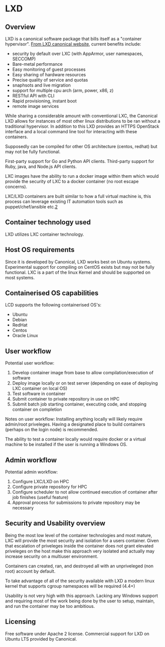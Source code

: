 # LXD
## Overview
LXD is a canonical software package that bills itself as a "container hypervisor".  [From LXD canonical website][1], current benefits include:
* security by default over LXC (with AppArmor, user namespaces, SECCOMP)
* Bare-metal performance
* Easy monitoring of guest processes
* Easy sharing of hardware resources
* Precise quality of service and quotas
* snaphsots and live migration
* support for multiple cpu arch (arm, power, x86, z)
* RESTful API with CLI
* Rapid provisioning, instant boot
* remote image services

While sharing a considerable amount with conventional LXC, the Canonical LXD allows for instances of most other linux distributions to be ran without a traditional hypervisor.  In addition to this LXD provides an HTTPS OpenStack interface and a local command line tool for interacting with these containers.

Supposedly can be compiled for other OS architecture (centos, redhat) but may not be fully functional.

First-party support for Go and Python API clients. Third-party support for Ruby, java, and Node.js API clients. 

LXC images have the ability to run a docker image within them which would provide the security of LXC to a docker container (no root escape concerns).

LXC/LXD containers are built similar to how a full virtual machine is, this process can leverage existing IT automation tools such as puppet/chef/ansible etc.[2][2]

## Container technology used
LXD utilizes LXC container technology.

## Host OS requirements
Since it is developed by Canonical, LXD works best on Ubuntu systems.  Experimental support for compiling on CentOS exists but may not be fully functional.
LXC is a part of the linux Kernel and should be supported on most systems.

## Containerised OS capabilities
LCD supports the following containerised OS's: 
* Ubuntu
* Debian
* RedHat
* Centos
* Oracle Linux

## User workflow
Potential user workflow:
1. Develop container image from base to allow compilation/execution of software
2. Deploy image locally or on test server (depending on ease of deploying LXC container on local OS)
3. Test software in container
4. Submit container to private repository in use on HPC
5. Submit batch job starting container, executing code, and stopping container on completion

Notes on user workflow: Installing anything locally will likely require admin/root priveleges.  Having a designated place to build containers (perhaps on the login node) is recommended.

The ability to test a container locally would require docker or a virtual machine to be installed if the user is running a Windows OS.

## Admin workflow
Potential admin workflow:
1. Configure LXC/LXD on HPC
2. Configure private repository for HPC
3. Configure scheduler to not allow continued execution of container after job finishes (useful feature)
4. Approval process for submissions to private repository may be necessary

## Security and Usability overview
Being the most low level of the container technologies and most mature, LXC will provide the most security and isolation for a users container.  Given that escalation of priveleges inside the container does not grant elevated priveleges on the host make this approach very isolated and actually may increase security on a multiuser environment.

Containers can created, ran, and destroyed all with an unpriveleged (non root) account by default.

To take advantage of all of the security available with LXD a modern linux kernel that supports cgroup namespaces will be required (4.4+)

Usability is not very high with this approach.  Lacking any Windows support and requiring most of the work being done by the user to setup, maintain, and run the container may be too ambitious.

## Licensing
Free software under Apache 2 license.  Commercial support for LXD on Ubuntu LTS provided by Canonical.

[1]:https://www.ubuntu.com/containers/lxd
[2]:https://oliverveits.wordpress.com/2016/09/11/lxd-vs-docker-or-getting-started-with-lxd-containers/